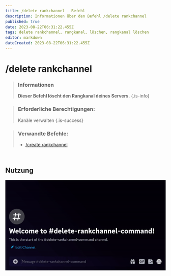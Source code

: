 ```yaml
---
title: /delete rankchannel - Befehl
description: Informationen über den Befehl /delete rankchannel
published: true
date: 2023-08-22T06:31:22.455Z
tags: delete rankchannel, rangkanal, löschen, rangkanal löschen
editor: markdown
dateCreated: 2023-08-22T06:31:22.455Z
---
```


# /delete rankchannel

>### Informationen
>**Dieser Befehl löscht den Rangkanal deines Servers.**
>{.is-info}

>### Erforderliche Berechtigungen: 
>Kanäle verwalten
>{.is-success}

>### Verwandte Befehle:
>-   [/create rankchannel](/en/commands/create/rankChannel/)

<br>

## Nutzung

![](/new_delete_rankchannel.gif)